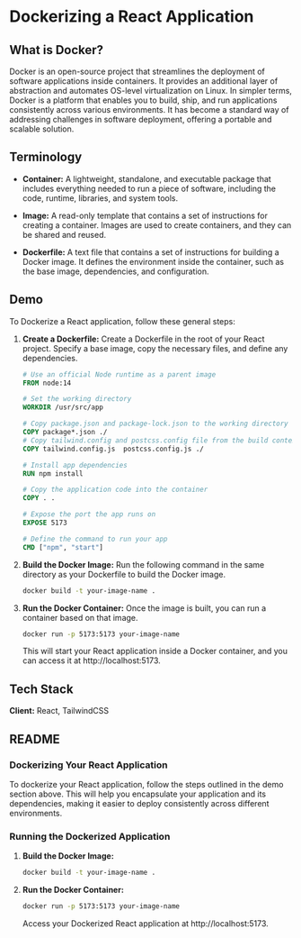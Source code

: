 # Dockerizing a React Application

## What is Docker?

Docker is an open-source project that streamlines the deployment of software applications inside containers. It provides an additional layer of abstraction and automates OS-level virtualization on Linux. In simpler terms, Docker is a platform that enables you to build, ship, and run applications consistently across various environments. It has become a standard way of addressing challenges in software deployment, offering a portable and scalable solution.

## Terminology

- **Container:** A lightweight, standalone, and executable package that includes everything needed to run a piece of software, including the code, runtime, libraries, and system tools.

- **Image:** A read-only template that contains a set of instructions for creating a container. Images are used to create containers, and they can be shared and reused.

- **Dockerfile:** A text file that contains a set of instructions for building a Docker image. It defines the environment inside the container, such as the base image, dependencies, and configuration.

## Demo

To Dockerize a React application, follow these general steps:

1. **Create a Dockerfile:**
   Create a Dockerfile in the root of your React project. Specify a base image, copy the necessary files, and define any dependencies.

   ```Dockerfile
   # Use an official Node runtime as a parent image
   FROM node:14

   # Set the working directory
   WORKDIR /usr/src/app

   # Copy package.json and package-lock.json to the working directory
   COPY package*.json ./
   # Copy tailwind.config and postcss.config file from the build context into the current working directory of the Docker image.
   COPY tailwind.config.js  postcss.config.js ./

   # Install app dependencies
   RUN npm install

   # Copy the application code into the container
   COPY . .

   # Expose the port the app runs on
   EXPOSE 5173

   # Define the command to run your app
   CMD ["npm", "start"]
   ```

2. **Build the Docker Image:**
   Run the following command in the same directory as your Dockerfile to build the Docker image.

   ```bash
   docker build -t your-image-name .
   ```

3. **Run the Docker Container:**
   Once the image is built, you can run a container based on that image.

   ```bash
   docker run -p 5173:5173 your-image-name
   ```

   This will start your React application inside a Docker container, and you can access it at http://localhost:5173.

## Tech Stack

**Client:** React, TailwindCSS

## README

### Dockerizing Your React Application

To dockerize your React application, follow the steps outlined in the demo section above. This will help you encapsulate your application and its dependencies, making it easier to deploy consistently across different environments.

### Running the Dockerized Application

1. **Build the Docker Image:**
   ```bash
   docker build -t your-image-name .
   ```

2. **Run the Docker Container:**
   ```bash
   docker run -p 5173:5173 your-image-name
   ```

   Access your Dockerized React application at http://localhost:5173.

